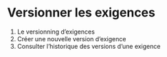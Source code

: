 # Versionner les exigences

1. Le versionning d’exigences  
2. Créer une nouvelle version d’exigence  
3. Consulter l’historique des versions d’une exigence


<!--stackedit_data:
eyJoaXN0b3J5IjpbLTk3NTIzMzI0NV19
-->
